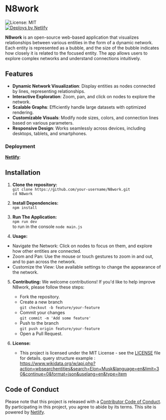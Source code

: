 # N8work

![License: MIT](https://img.shields.io/badge/License-MIT-yellow.svg)<br>
<a href="https://www.netlify.com"> <img src="https://www.netlify.com/v3/img/components/netlify-color-accent.svg" alt="Deploys by Netlify" /> </a><br>




**N8work** is an open-source web-based application that visualizes relationships between various entities in the form of a dynamic network. Each entity is represented as a bubble, and the size of the bubble indicates how closely it is related to the focused entity. The app allows users to explore complex networks and understand connections intuitively.

## Features

- **Dynamic Network Visualization**: Display entities as nodes connected by lines, representing relationships.
- **Interactive Exploration**: Zoom, pan, and click on nodes to explore the network.
- **Scalable Graphs**: Efficiently handle large datasets with optimized rendering.
- **Customizable Visuals**: Modify node sizes, colors, and connection lines based on various parameters.
- **Responsive Design**: Works seamlessly across devices, including desktops, tablets, and smartphones.

### Deployment
**[Netlify](https://www.netlify.com/)**:

## Installation

1. **Clone the repository:**<br>
   `git clone https://github.com/your-username/N8work.git`<br>
   `cd N8work`

2. **Install Dependencies:**<br>
   `npm install`

3. **Run The Application:**<br>
   `npm run dev`<br>
   to run in the console `node main.js`

4. **Usage:**
  - Navigate the Network: Click on nodes to focus on them, and explore how other entities are connected.
  - Zoom and Pan: Use the mouse or touch gestures to zoom in and out, and to pan across the network.
  - Customize the View: Use available settings to change the appearance of the network.

5. **Contributing:**
   We welcome contributions! If you'd like to help improve N8work, please follow these steps:

   - Fork the repository.
   - Create a new branch<br> `git checkout -b feature/your-feature`
   - Commit your changes<br> `git commit -m 'Add some feature'`
   - Push to the branch<br> `git push origin feature/your-feature`
   - Open a Pull Request.

5. **License:**
   - This project is licensed under the MIT License - see the [LICENSE](LICENSE) file for details.
query structure example : https://www.wikidata.org/w/api.php?action=wbsearchentities&search=Elon+Musk&language=en&limit=30&continue=0&format=json&uselang=en&type=item
## Code of Conduct

Please note that this project is released with a [Contributor Code of Conduct](CODE_OF_CONDUCT.md). By participating in this project, you agree to abide by its terms.
This site is powered by [Netlify](https://www.netlify.com).

